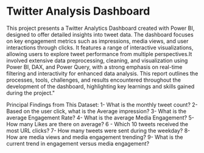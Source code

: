 
# Twitter Analysis Dashboard
This project presents a Twitter Analytics Dashboard created with Power BI, designed to offer detailed insights into tweet data. The dashboard focuses on key engagement metrics such as impressions, media views, and user interactions through clicks. It features a range of interactive visualizations, allowing users to explore tweet performance from multiple perspectives.It involved extensive data preprocessing, cleaning, and visualization using Power BI, DAX, and Power Query, with a strong emphasis on real-time filtering and interactivity for enhanced data analysis. This report outlines the processes, tools, challenges, and results encountered throughout the development of the dashboard, highlighting key learnings and skills gained during the project."
 
Principal Findings from This Dataset:
1- What is the monthly tweet count?
2- Based on the user click, what is the Average impression?
3- What is the average Engagement Rate?
4- What is the average Media Engagement?
5- How many Likes are there on average?
 6 - Which 10 tweets received the most URL clicks?
 7- How many tweets were sent during the weekday?
 8- How are media views and media engagement trending?
 9- What is the current trend in engagement versus media engagement?
